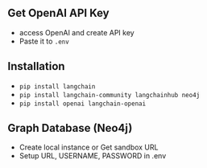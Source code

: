 ## Get OpenAI API Key
- access OpenAI and create API key
- Paste it to `.env` 

## Installation
- `pip install langchain`
- `pip install langchain-community langchainhub neo4j`
- `pip install openai langchain-openai`

## Graph Database (Neo4j)
- Create local instance or Get sandbox URL
- Setup URL, USERNAME, PASSWORD in .env
